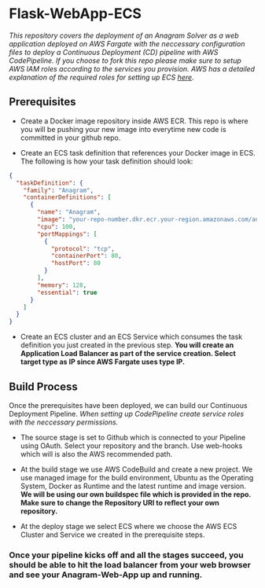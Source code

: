 # Flask-WebApp-ECS

*This repository covers the deployment of an Anagram Solver as a web application deployed on AWS Fargate with the neccessary 
configuration files to deploy a Continuous Deployment (CD) pipeline with AWS CodePipeline. If you choose to fork this repo please make sure to setup
AWS IAM roles according to the services you provision. AWS has a detailed explanation of the required roles for setting up ECS
[here](https://docs.aws.amazon.com/AmazonECS/latest/developerguide/IAM_policies.html).*


## Prerequisites

* Create a Docker image repository inside AWS ECR. This repo is where you will be pushing your new image into everytime new
code is committed in your github repo. 

* Create an ECS task definition that references your Docker image in ECS. The following is how your task definition should look:

```json
{
  "taskDefinition": {
    "family": "Anagram",
    "containerDefinitions": [
      {
        "name": "Anagram",
        "image": "your-repo-number.dkr.ecr.your-region.amazonaws.com/anagram:6a57b99",
        "cpu": 100,
        "portMappings": [
          {
            "protocol": "tcp",
            "containerPort": 80,
            "hostPort": 80
          }
        ],
        "memory": 128,
        "essential": true
      }
    ]
  }
}
```
* Create an ECS cluster and an ECS Service which consumes the task definition you just created in the previous step. **You will create an Application Load Balancer as part of the service creation. Select target type as IP since AWS Fargate uses type IP.** 

## Build Process

Once the prerequisites have been deployed, we can build our Continuous Deployment Pipeline. *When setting up CodePipeline create service roles with the neccessary permissions.*

* The source stage is set to Github which is connected to your Pipeline using OAuth. Select your repository and the branch. Use web-hooks which will is also the AWS recommended path.

* At the build stage we use AWS CodeBuild and create a new project. We use managed image for the build environment, Ubuntu as the Operating System, Docker as Runtime and the latest runtime and image version. **We will be using our own buildspec file which is provided in the repo. Make sure to change the Repository URI to reflect your own repository.**

* At the deploy stage we select ECS where we choose the AWS ECS Cluster and Service we created in the prerequisite steps. 



### Once your pipeline kicks off and all the stages succeed, you should be able to hit the load balancer from your web browser and see your Anagram-Web-App up and running. 

